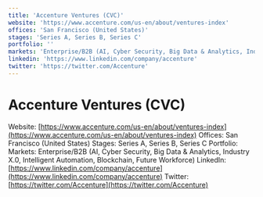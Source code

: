 ```yaml
---
title: 'Accenture Ventures (CVC)'
website: 'https://www.accenture.com/us-en/about/ventures-index'
offices: 'San Francisco (United States)'
stages: 'Series A, Series B, Series C'
portfolio: ''
markets: 'Enterprise/B2B (AI, Cyber Security, Big Data & Analytics, Industry X.0, Intelligent Automation, Blockchain, Future Workforce)'
linkedin: 'https://www.linkedin.com/company/accenture'
twitter: 'https://twitter.com/Accenture'
---
```


# Accenture Ventures (CVC)
Website: [https://www.accenture.com/us-en/about/ventures-index](https://www.accenture.com/us-en/about/ventures-index)
Offices: San Francisco (United States)
Stages: Series A, Series B, Series C
Portfolio: 
Markets: Enterprise/B2B (AI, Cyber Security, Big Data & Analytics, Industry X.0, Intelligent Automation, Blockchain, Future Workforce)
LinkedIn: [https://www.linkedin.com/company/accenture](https://www.linkedin.com/company/accenture)
Twitter: [https://twitter.com/Accenture](https://twitter.com/Accenture)
